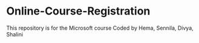 # Online-Course-Registration
This repository is for the Microsoft course Coded by Hema, Sennila, Divya, Shalini

